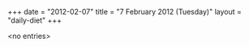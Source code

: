 +++
date = "2012-02-07"
title = "7 February 2012 (Tuesday)"
layout = "daily-diet"
+++

\<no entries\>